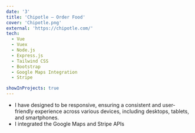 ```yaml
---
date: '3'
title: 'Chipotle — Order Food'
cover: 'Chipotle.png'
external: 'https://chipotle.com/'
tech:
  - Vue
  - Vuex
  - Node.js
  - Express.js
  - Tailwind CSS
  - Bootstrap
  - Google Maps Integration
  - Stripe

showInProjects: true
---
```


- I have designed to be responsive, ensuring a consistent and user-friendly experience across various devices, including desktops, tablets, and smartphones.
- I integrated the Google Maps and Stripe APIs
